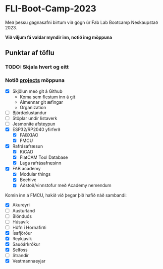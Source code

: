 # FLI-Boot-Camp-2023

Með þessu gagnasafni birtum við gögn úr Fab Lab Bootcamp Neskaupstað 2023.

**Við viljum fá valdar myndir inn, notið img möppuna**

## Punktar af töflu
### TODO: Skjala hvert og eitt
### Notið [projects](projects) möppuna
- [x] Skjölun með git á Github
  - Koma sem flestum inn á git
  - Almennar git æfingar
  - Organization
- [ ] Bjórdælustandur
- [ ] Stöplar undir listaverk
- [ ] Jesmonite afsteypun
- [x] ESP32/RP2040 yfirferð
  - [x] FABXIAO 
  - [x] FMCU
- [x] Rafrásafræsun
  - [x] KiCAD
  - [x] FlatCAM Tool Database
  - [x] Laga rafrásafræsinn
- [x] FAB academy
  - [x] Modular things
  - [x] Beehive
  - [x] Aðstoð/vinnstofur með Academy nemendum

Komin inn á FMCU, hakið við þegar þið hafið náð sambandi:
- [x] Akureyri
- [ ] Austurland
- [ ] Blönduós
- [ ] Húsavík
- [ ] Höfn í Hornafirði
- [x] Ísafjörður
- [x] Reykjavík
- [x] Sauðárkrókur
- [x] Selfoss
- [ ] Strandir
- [x] Vestmannaeyjar
